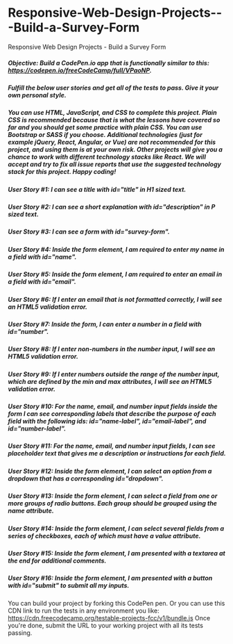 # Responsive-Web-Design-Projects---Build-a-Survey-Form
Responsive Web Design Projects - Build a Survey Form

##### Objective: Build a CodePen.io app that is functionally similar to this: https://codepen.io/freeCodeCamp/full/VPaoNP.

##### Fulfill the below user stories and get all of the tests to pass. Give it your own personal style.

##### You can use HTML, JavaScript, and CSS to complete this project. Plain CSS is recommended because that is what the lessons have covered so far and you should get some practice with plain CSS. You can use Bootstrap or SASS if you choose. Additional technologies (just for example jQuery, React, Angular, or Vue) are not recommended for this project, and using them is at your own risk. Other projects will give you a chance to work with different technology stacks like React. We will accept and try to fix all issue reports that use the suggested technology stack for this project. Happy coding!

##### User Story #1: I can see a title with id="title" in H1 sized text.

##### User Story #2: I can see a short explanation with id="description" in P sized text.

##### User Story #3: I can see a form with id="survey-form".

##### User Story #4: Inside the form element, I am required to enter my name in a field with id="name".

##### User Story #5: Inside the form element, I am required to enter an email in a field with id="email".

##### User Story #6: If I enter an email that is not formatted correctly, I will see an HTML5 validation error.

##### User Story #7: Inside the form, I can enter a number in a field with id="number".

##### User Story #8: If I enter non-numbers in the number input, I will see an HTML5 validation error.

##### User Story #9: If I enter numbers outside the range of the number input, which are defined by the min and max attributes, I will see an HTML5 validation error.

##### User Story #10: For the name, email, and number input fields inside the form I can see corresponding labels that describe the purpose of each field with the following ids: id="name-label", id="email-label", and id="number-label".

##### User Story #11: For the name, email, and number input fields, I can see placeholder text that gives me a description or instructions for each field.

##### User Story #12: Inside the form element, I can select an option from a dropdown that has a corresponding id="dropdown".

##### User Story #13: Inside the form element, I can select a field from one or more groups of radio buttons. Each group should be grouped using the name attribute.

##### User Story #14: Inside the form element, I can select several fields from a series of checkboxes, each of which must have a value attribute.

##### User Story #15: Inside the form element, I am presented with a textarea at the end for additional comments.

##### User Story #16: Inside the form element, I am presented with a button with id="submit" to submit all my inputs.

You can build your project by forking this CodePen pen. Or you can use this CDN link to run the tests in any environment you like: https://cdn.freecodecamp.org/testable-projects-fcc/v1/bundle.js
Once you're done, submit the URL to your working project with all its tests passing.
